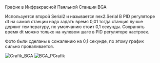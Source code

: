 ﻿График в Инфракрасной Паяльной Станции BGA

Используется второй Serial2  и называется nex2.Serial
В PID регуляторе dt на самой станции надо задать  время 0,01  тогда станция лучше держит температуру, по умолчанию стоит 0,1 секунды. Сохранять время dt можно только на нулевом шаге в PID регуляторе настроек.

Фото были сделаны к сожалению на 0,1 секунде, по этому график сильно проваливается.

 
![Grafik_BGA](https://github.com/user-attachments/assets/25e35df3-1d92-46b1-b534-afc7ad1582c4)
![BGA_PGrafik](https://github.com/user-attachments/assets/2238562b-5674-4b18-bfc4-2ee314de67bf)
